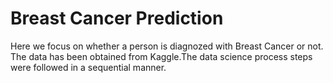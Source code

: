 # Breast Cancer Prediction
Here we focus on whether a person is diagnozed with Breast Cancer or not. The data has been obtained from Kaggle.The data science process steps were followed in a sequential manner.
